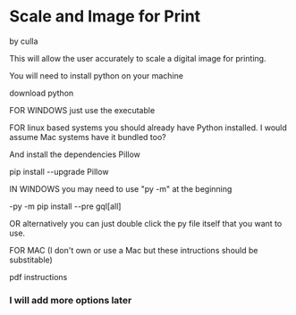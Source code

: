 # Scale and Image for Print
by culla

This will allow the user accurately to scale a digital image for printing.

You will need to install python on your machine

download python

FOR WINDOWS just use the executable

FOR linux based systems you should already have Python installed. I would assume Mac systems have it bundled too?

And install the dependencies Pillow

pip install --upgrade Pillow

IN WINDOWS you may need to use "py -m" at the beginning

-py -m pip install --pre gql[all]

OR alternatively you can just double click the py file itself that you want to use.

FOR MAC (I don't own or use a Mac but these intructions should be substitable)

pdf instructions


### I will add more options later
